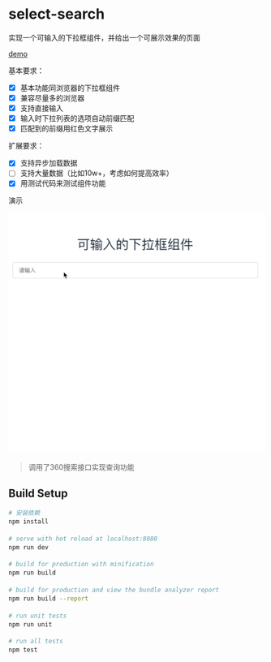 # select-search

实现一个可输入的下拉框组件，并给出一个可展示效果的页面

[demo](https://noraincode.github.io/search-select/)

基本要求：
- [x] 基本功能同浏览器的下拉框组件
- [x] 兼容尽量多的浏览器
- [x] 支持直接输入
- [x] 输入时下拉列表的选项自动前缀匹配
- [x] 匹配到的前缀用红色文字展示

扩展要求：
- [x] 支持异步加载数据
- [ ] 支持大量数据（比如10w+，考虑如何提高效率）
- [x] 用测试代码来测试组件功能

演示

![demo](./static/images/demo.gif)

> 调用了360搜索接口实现查询功能

## Build Setup

``` bash
# 安装依赖
npm install

# serve with hot reload at localhost:8080
npm run dev

# build for production with minification
npm run build

# build for production and view the bundle analyzer report
npm run build --report

# run unit tests
npm run unit

# run all tests
npm test
```

